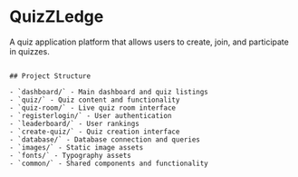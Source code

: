 # QuizZLedge

A quiz application platform that allows users to create, join, and participate in quizzes.



```

## Project Structure

- `dashboard/` - Main dashboard and quiz listings
- `quiz/` - Quiz content and functionality
- `quiz-room/` - Live quiz room interface
- `registerlogin/` - User authentication
- `leaderboard/` - User rankings
- `create-quiz/` - Quiz creation interface
- `database/` - Database connection and queries
- `images/` - Static image assets
- `fonts/` - Typography assets
- `common/` - Shared components and functionality 
